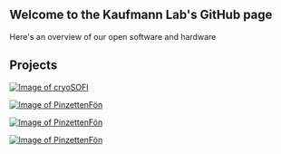 ## Welcome to the Kaufmann Lab's GitHub page

Here's an overview of our open software and hardware


## Projects
[![Image of cryoSOFI](https://raw.githubusercontent.com/rainerkaufmann/rainerkaufmann.github.io/master/cryo-SOFI.jpg)](https://github.com/rainerkaufmann/cryoSOFI)


[![Image of PinzettenFön](https://raw.githubusercontent.com/rainerkaufmann/rainerkaufmann.github.io/master/pinzenttenfoen.jpg)](https://github.com/rainerkaufmann/PinzettenFoen)


[![Image of PinzettenFön](https://raw.githubusercontent.com/rainerkaufmann/rainerkaufmann.github.io/master/beam-profiler.jpg)](https://github.com/rainerkaufmann/BeamProfiler)


[![Image of PinzettenFön](https://raw.githubusercontent.com/rainerkaufmann/rainerkaufmann.github.io/master/barrier-rails.jpg)](https://github.com/rainerkaufmann/barrier-rails)
